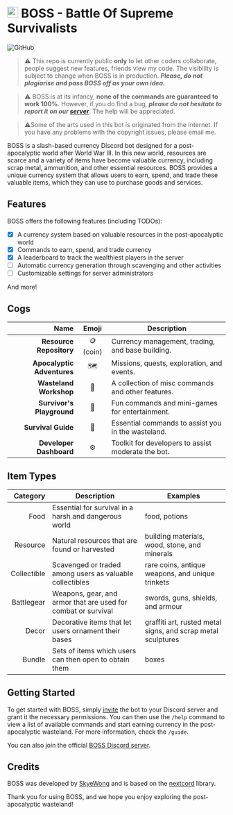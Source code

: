 # <img src="https://i.imgur.com/3DTqt8K.png"  width="25" title="BOSS Logo"> BOSS - **B**attle **O**f **S**upreme **S**urvivalists
![GitHub](https://img.shields.io/github/license/skyewong/boss)

> ⚠️ This repo is currently public **only** to let other coders collaborate, people suggest new features, friends view my code. The visibility is subject to change when BOSS is in production. ***Please, do not plagiarise and pass BOSS off as your own idea.***

> ⚠️ BOSS is at its infancy, **none of the commands are guaranteed to work 100%**. However, if you do find a bug, ***please do not hesitate to report it on our [server](https://discord.gg/pWBntSX3bh)***. The help will be appreciated.

> ⚠️Some of the arts used in this bot is originated from the Internet. If you have any problems with the copyright issues, please email me.

BOSS is a slash-based currency Discord bot designed for a post-apocalyptic world after World War III. In this new world, resources are scarce and a variety of items have become valuable currency, including scrap metal, ammunition, and other essential resources. BOSS provides a unique currency system that allows users to earn, spend, and trade these valuable items, which they can use to purchase goods and services.

## Features

BOSS offers the following features (including TODOs):

- [x] A currency system based on valuable resources in the post-apocalyptic world
- [x] Commands to earn, spend, and trade currency
- [x] A leaderboard to track the wealthiest players in the server
- [ ] Automatic currency generation through scavenging and other activities
- [ ] Customizable settings for server administrators

And more!

## Cogs
|                       Name |  Emoji   | Description                                        |
| -------------------------: | :------: | -------------------------------------------------- |
|    **Resource Repository** | 🪙 (coin) | Currency management, trading, and base building.   |
| **Apocalyptic Adventures** |    🗺️     | Missions, quests, exploration, and events.         |
|     **Wasteland Workshop** |    🧰     | A collection of misc commands and other features.  |
|  **Survivor's Playground** |    🎢     | Fun commands and mini-games for entertainment.     |
|         **Survival Guide** |    📖     | Essential commands to assist you in the wasteland. |
|    **Developer Dashboard** |    ⚙️     | Toolkit for developers to assist moderate the bot. |

## Item Types
|    Category | Description                                                   | Examples                                                     |
| ----------: | ------------------------------------------------------------- | ------------------------------------------------------------ |
|        Food | Essential for survival in a harsh and dangerous world         | food, potions                                                |
|    Resource | Natural resources that are found or harvested                 | building materials, wood, stone, and minerals                |
| Collectible | Scavenged or traded among users as valuable collectibles      | rare coins, antique weapons, and unique trinkets             |
|  Battlegear | Weapons, gear, and armor that are used for combat or survival | swords, guns, shields, and armour                            |
|       Decor | Decorative items that let users ornament their bases          | graffiti art, rusted metal signs, and scrap metal sculptures |
|      Bundle | Sets of items which users can then open to obtain them        | boxes                                                        |

## Getting Started

To get started with BOSS, simply [invite](https://discord.com/api/oauth2/authorize?client_id=906505022441918485&permissions=139586751552&scope=bot) the bot to your Discord server and grant it the necessary permissions. You can then use the `/help` command to view a list of available commands and start earning currency in the post-apocalyptic wasteland. For more information, check the `/guide`.

You can also join the official [BOSS Discord server](https://discord.gg/pWBntSX3bh).

## Credits

BOSS was developed by [SkyeWong](https://github.com/skyewong) and is based on the [nextcord](https://github.com/nextcord/nextcord) library.

Thank you for using BOSS, and we hope you enjoy exploring the post-apocalyptic wasteland!